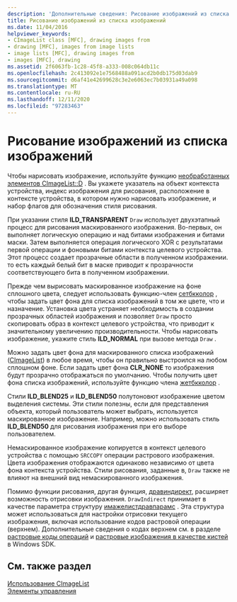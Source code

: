 ```yaml
---
description: 'Дополнительные сведения: Рисование изображений из списка изображений'
title: Рисование изображений из списка изображений
ms.date: 11/04/2016
helpviewer_keywords:
- CImageList class [MFC], drawing images from
- drawing [MFC], images from image lists
- image lists [MFC], drawing images from
- images [MFC], drawing
ms.assetid: 2f6063fb-1c28-45f8-a333-008c064db11c
ms.openlocfilehash: 2c413092e1e7568488a091acd2b0db175d03dab9
ms.sourcegitcommit: d6af41e42699628c3e2e6063ec7b03931a49a098
ms.translationtype: MT
ms.contentlocale: ru-RU
ms.lasthandoff: 12/11/2020
ms.locfileid: "97283463"
---
```

# <a name="drawing-images-from-an-image-list"></a>Рисование изображений из списка изображений

Чтобы нарисовать изображение, используйте функцию [необработанных элементов CImageList::D](reference/cimagelist-class.md#draw) . Вы укажете указатель на объект контекста устройства, индекс изображения для рисования, расположение в контексте устройства, в котором нужно нарисовать изображение, и набор флагов для обозначения стиля рисования.

При указании стиля **ILD_TRANSPARENT** `Draw` использует двухэтапный процесс для рисования маскированного изображения. Во-первых, он выполняет логическую операцию и над битами изображения и битами маски. Затем выполняется операция логического XOR с результатами первой операции и фоновыми битами контекста целевого устройства. Этот процесс создает прозрачные области в полученном изображении. то есть каждый белый бит в маске приводит к прозрачности соответствующего бита в полученном изображении.

Прежде чем вырисовать маскированное изображение на фоне сплошного цвета, следует использовать функцию-член [сетбкколор](reference/cimagelist-class.md#setbkcolor) , чтобы задать цвет фона для списка изображений в том же цвете, что и назначение. Установка цвета устраняет необходимость в создании прозрачных областей изображения и позволяет `Draw` просто скопировать образ в контекст целевого устройства, что приводит к значительному увеличению производительности. Чтобы нарисовать изображение, укажите стиль **ILD_NORMAL** при вызове метода `Draw` .

Можно задать цвет фона для маскированного списка изображений ([CImageList](reference/cimagelist-class.md)) в любое время, чтобы он правильно выстроился на любом сплошном фоне. Если задать цвет фона **CLR_NONE** то изображения будут прозрачно отображаться по умолчанию. Чтобы получить цвет фона списка изображений, используйте функцию члена [жетбкколор](reference/cimagelist-class.md#getbkcolor) .

Стили **ILD_BLEND25** и **ILD_BLEND50** полутоновют изображение цветом выделения системы. Эти стили полезны, если для представления объекта, который пользователь может выбрать, используется маскированное изображение. Например, можно использовать стиль **ILD_BLEND50** для рисования изображения при его выборе пользователем.

Немаскированное изображение копируется в контекст целевого устройства с помощью `SRCCOPY` операции растрового изображения. Цвета изображения отображаются одинаково независимо от цвета фона контекста устройства. Стили рисования, заданные в, `Draw` также не влияют на внешний вид немаскированного изображения.

Помимо функции рисования, другая функция, [дравиндирект](reference/cimagelist-class.md#drawindirect), расширяет возможность отрисовки изображения. `DrawIndirect` принимает в качестве параметра структуру [имажелистдравпарамс](/windows/win32/api/commctrl/ns-commctrl-imagelistdrawparams) . Эта структура может использоваться для настройки отрисовки текущего изображения, включая использование кодов растровой операции (верхнем). Дополнительные сведения о кодах верхнем см. в разделе [растровые коды операций](/windows/win32/gdi/raster-operation-codes) и [растровые изображения в качестве кистей](/windows/win32/gdi/bitmaps-as-brushes) в Windows SDK.

## <a name="see-also"></a>См. также раздел

[Использование CImageList](using-cimagelist.md)<br/>
[Элементы управления](controls-mfc.md)
